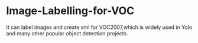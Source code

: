 # Image-Labelling-for-VOC
It can label images and create xml for VOC2007,which is widely used in Yolo and many other popular object detection projects.
